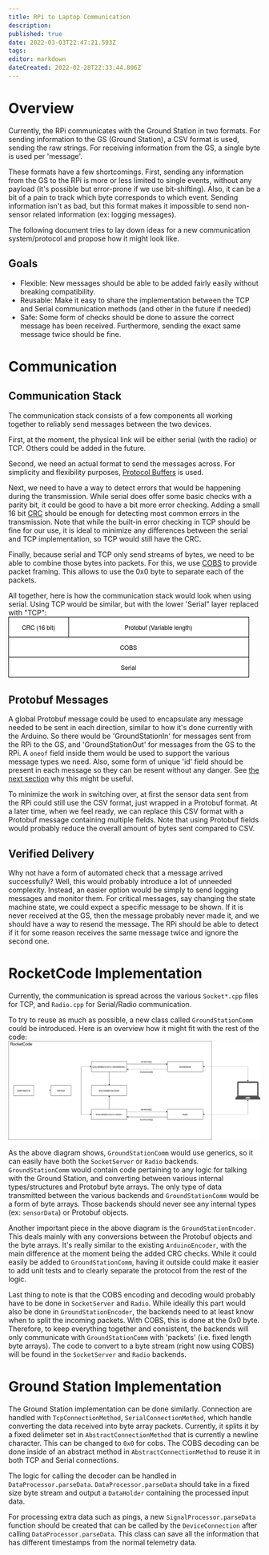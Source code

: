 ```yaml
---
title: RPi to Laptop Communication
description: 
published: true
date: 2022-03-03T22:47:21.593Z
tags: 
editor: markdown
dateCreated: 2022-02-28T22:33:44.806Z
---
```



# Overview
Currently, the RPi communicates with the Ground Station in two formats. For sending information to the GS (Ground Station), a CSV format is used, sending the raw strings. For receiving information from the GS, a single byte is used per 'message'.

These formats have a few shortcomings. First, sending any information from the GS to the RPi is more or less limited to single events, without any payload (it's possible but error-prone if we use bit-shifting). Also, it can be a bit of a pain to track which byte corresponds to which event. Sending information isn't as bad, but this format makes it impossible to send non-sensor related information (ex: logging messages).

The following document tries to lay down ideas for a new communication system/protocol and propose how it might look like.
## Goals

- Flexible: New messages should be able to be added fairly easily without breaking compatibility.
- Reusable: Make it easy to share the implementation between the TCP and Serial communication methods (and other in the future if needed)
- Safe: Some form of checks should be done to assure the correct message has been received. Furthermore, sending the exact same message twice should be fine.

# Communication

## Communication Stack

The communication stack consists of a few components all working together to reliably send messages between the two devices.

First, at the moment, the physical link will be either serial (with the radio) or TCP. Others could be added in the future.

Second, we need an actual format to send the messages across. For simplicity and flexibility purposes, [Protocol Buffers](https://developers.google.com/protocol-buffers) is used.

Next, we need to have a way to detect errors that would be happening during the transmission. While serial does offer some basic checks with a parity bit, it could be good to have a bit more error checking. Adding a small 16 bit [CRC](https://en.wikipedia.org/wiki/Cyclic_redundancy_check) should be enough for detecting most common errors in the transmission. Note that while the built-in error checking in TCP should be fine for our use, it is ideal to minimize any differences between the serial and TCP implementation, so TCP would still have the CRC.

Finally, because serial and TCP only send streams of bytes, we need to be able to combine those bytes into packets. For this, we use [COBS](https://en.wikipedia.org/wiki/Consistent_Overhead_Byte_Stuffing) to provide packet framing. This allows to use the 0x0 byte to separate each of the packets.

All together, here is how the communication stack would look when using serial. Using TCP would be similar, but with the lower 'Serial" layer replaced with "TCP":
![](/images/Arduino_Comm_Stack.png)

## Protobuf Messages

A global Protobuf message could be used to encapsulate any message needed to be sent in each direction, similar to how it's done currently with the Arduino. So there would be 'GroundStationIn' for messages sent from the RPi to the GS, and 'GroundStationOut' for messages from the GS to the RPi. A `oneof` field inside them would be used to support the various message types we need. Also, some form of unique 'id' field should be present in each message so they can be resent without any danger. See [the next section](#verified-delivery) why this might be useful.

To minimize the work in switching over, at first the sensor data sent from the RPi could still use the CSV format, just wrapped in a Protobuf format. At a later time, when we feel ready, we can replace this CSV format with a Protobuf message containing multiple fields. Note that using Protobuf fields would probably reduce the overall amount of bytes sent compared to CSV.

## Verified Delivery

Why not have a form of automated check that a message arrived successfully? Well, this would probably introduce a lot of unneeded complexity. Instead, an easier option would be simply to send logging messages and monitor them. For critical messages, say changing the state machine state, we could expect a specific message to be shown. If it is never received at the GS, then the message probably never made it, and we should have a way to resend the message. The RPi should be able to detect if it for some reason receives the same message twice and ignore the second one.

# RocketCode Implementation

Currently, the communication is spread across the various `Socket*.cpp` files for TCP, and `Radio.cpp` for Serial/Radio communication.

To try to reuse as much as possible, a new class called `GroundStationComm` could be introduced. Here is an overview how it might fit with the rest of the code:
![](/images/Overview_RocketCode_Comm.png)

As the above diagram shows, `GroundStationComm` would use generics, so it can easily have both the `SocketServer` or `Radio` backends. `GroundStationComm` would contain code pertaining to any logic for talking with the Ground Station, and converting between various internal types/structures and Protobuf byte arrays. The only type of data transmitted between the various backends and `GroundStationComm` would be a form of byte arrays. Those backends should never see any internal types (ex: `sensorData`) or Protobuf objects.

Another important piece in the above diagram is the `GroundStationEncoder`. This deals mainly with any conversions between the Protobuf objects and the byte arrays. It's really similar to the existing `ArduinoEncoder`, with the main difference at the moment being the added CRC checks. While it could easily be added to `GroundStationComm`, having it outside could make it easier to add unit tests and to clearly separate the protocol from the rest of the logic.

Last thing to note is that the COBS encoding and decoding would probably have to be done in `SocketServer` and `Radio`. While ideally this part would also be done in `GroundStationEncoder`, the backends need to at least know when to split the incoming packets. With COBS, this is done at the 0x0 byte. Therefore, to keep everything together and consistent, the backends will only communicate with `GroundStationComm` with 'packets' (i.e. fixed length byte arrays). The code to convert to a byte stream (right now using COBS) will be found in the `SocketServer` and `Radio` backends. 

# Ground Station Implementation

The Ground Station implementation can be done similarly. Connection are handled with `TcpConnectionMethod`, `SerialConnectionMethod`, which handle converting the data received into byte array packets. Currently, it splits it by a fixed delimeter set in `AbstractConnectionMethod` that is currently a newline character. This can be changed to `0x0` for cobs. The COBS decoding can be done inside of an abstract method in `AbstractConnectionMethod` to reuse it in both TCP and Serial connections.

The logic for calling the decoder can be handled in `DataProcessor.parseData`. `DataProcessor.parseData` should take in a fixed size byte stream and output a `DataHolder` containing the processed input data.

For processing extra data such as pings, a new `SignalProcessor.parseData` function should be created that can be called by the `DeviceConnection` after calling `DataProcessor.parseData`. This class can save all the information that has different timestamps from the normal telemetry data.